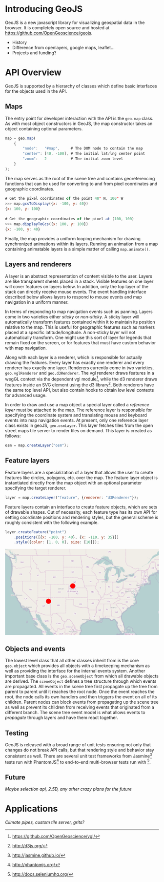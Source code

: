 
# Introducing GeoJS

GeoJS is a new javascript library for visualizing geospatial data in the browser.  It is completely 
open source and hosted at https://github.com/OpenGeoscience/geojs.
* History
* Difference from openlayers, google maps, leaflet…
* Projects and funding?
 

# API Overview

GeoJS is supported by a hierarchy of classes which define basic interfaces for the objects used
in the API.

## Maps

The entry point for developer interaction with the API is the `geo.map` class.  As with most object
constructors in GeoJS, the map constructor takes an object containing optional parameters.
```javascript
map = geo.map(
    {
        "node":   "#map",     # The DOM node to contain the map
        "center": [40, -100], # The initial lat/lng center point
        "zoom":   2           # The initial zoom level
    }
);
```
The map serves as the root of the scene tree and contains georeferencing functions that can be used
for converting to and from pixel coordinates and geographic coordinates.
```javascript
# Get the pixel coordinates of the point 40° N, 100° W
>>> map.gcsToDisplay({x: -100, y: 40})
{x: 100, y: 100}

# Get the geographic coordinates of the pixel at (100, 100)
>>> map.displayToGcs({x: 100, y: 100})
{x: -100, y: 40}
```
Finally, the map provides a uniform looping mechanism for drawing synchronized animations within
its layers.  Running an animation from a map containing animatable layers is a simple matter of
calling `map.animate()`.


## Layers and renderers

A layer is an abstract representation of content visible to the user.  Layers are like transparent
sheets placed in a stack.  Visible features on one layer will cover features on layers below.
In addition, only the top layer of the stack can directly receive mouse events.  The event
handling interface described below allows layers to respond to mouse events and map navigation
in a uniform manner.

In terms of responding to map navigation events such as panning.  Layers come in two varieties
either *sticky* or *non-sticky*.  A sticky layer will automatically transform features contained
within it to maintain its position relative to the map.  This is useful for geographic features
such as markers placed at a specific latitude/longitude.  A non-sticky layer will not automatically
transform.  One might use this sort of layer for legends that remain fixed on the screen, or
for features that must have custom behavior with map navigation.

Along with each layer is a renderer, which is responsible for actually drawing the features.
Every layer has exactly one renderer and every renderer has exactly one layer.  Renderers
currently come in two varieties, `geo.vglRenderer` and `geo.d3Renderer`.  The vgl renderer
draws features in a wegGL context via the dependent vgl module[^vgl],
while the d3 renderer
draws features inside an SVG element using the d3 library[^d3].  Both renderers have the same
top level API, but also contain hooks to obtain low level contexts for advanced usage.

In order to draw and use a map object a special layer called a *reference layer* must be
attached to the map.  The reference layer is responsible for specifying the coordinate
system and translating mouse and keyboard events into map navigation events.  At present,
only one reference layer class exists in geoJS, `geo.osmLayer`.  This layer
fetches tiles from the open street maps tile server to render tiles on demand.  This layer
is created as follows:
```javascript
osm = map.createLayer("osm");
```


## Feature layers

Feature layers are a specialization of a layer that allows the user to create features like
circles, polygons, etc. over the map.  The feature layer object is instantiated directly from
the map object with an optional parameter specifying the target renderer.
```javascript
layer = map.createLayer("feature", {renderer: "d3Renderer"});
```
Feature layers contain an interface to create feature objects, which are sets of drawable
shapes.  Out of necessity, each feature type has its own API for setting coordinate positions
and rendering styles, but the general scheme is roughly consistent with the following example.

```javascript
layer.createFeature("point")
    .positions([{x: -100, y: 40}, {x: -110, y: 35}])
    .style({color: [1, 0, 0], size: [10]});
```
![points feature example](https://raw.githubusercontent.com/jbeezley/Geojs-source/master/img/points.png "geo.pointFeature")

## Objects and events

The lowest level class that all other classes inherit from is the core `geo.object` which
provides all objects with a timekeeping mechanism as well as providing the interface for
the internal events system.  Another important base class is the `geo.sceneObject` from
which all drawable objects are derived.  The `sceneObject` defines a tree structure through
which events are propagated.  All events in the scene tree first propagate up the tree from
parent to parent until it reaches the root node.  Once the event reaches the root, the node
calls its own handlers and then triggers the event on all of its children.  Parent nodes can
block events from propagating up the scene tree as well as prevent its children from receiving
events that originated from a different branch.  The scene tree event model is what allows
events to *propagate* through layers and have them react together.


## Testing

GeoJS is released with a broad range of unit tests ensuring not only that changes do not
break API calls, but that rendering style and behavior stay consistent as well.  There are
several unit test frameworks from Jasmine[^Jasmine] tests run with PhantomJS[^PhantomJS] to 
end-to-end multi-browser tests run with [^Selenium].


## Future

*Maybe selection api, 2.5D, any other crazy plans for the future*


# Applications

*Climate pipes, custom tile server, grits?*


[^vgl]: https://github.com/OpenGeoscience/vgl/
[^d3]: http://d3js.org/
[^Jasmine]: http://jasmine.github.io/
[^PhantomJS]: http://phantomjs.org/
[^Selenium]: http://docs.seleniumhq.org/
